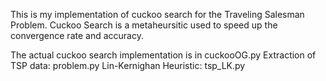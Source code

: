 This is my implementation of cuckoo search for the Traveling Salesman Problem. Cuckoo Search is a metaheursitic used to speed up the convergence rate and accuracy.

The actual cuckoo search implementation is in cuckooOG.py
Extraction of TSP data: problem.py
Lin-Kernighan Heuristic: tsp_LK.py
